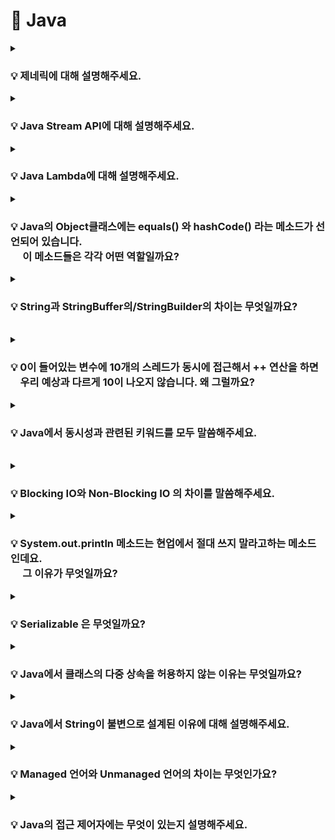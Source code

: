 # 📃 Java


<details>
<summary><strong><h3> 💡 제네릭에 대해 설명해주세요. </h3></strong></summary>
<div markdown="1">

    클래스나 메소드에서 사용할 내부 데이터 타입을 컴파일 시에 미리 지정하는 방법

### 📌 제네릭은 왜 사용하나요?
- 제네릭은 컴파일 타임에 타입 검사를 실행하기 때문에, <strong>런타임에 타입 안정성</strong>을 보장한다.  
    (런타임에 발생할 수 있는 ClassCastException을 컴파일 타임에서 체크 가능)

- 제네릭은 미리 타입을 지정하기 때문에, 런타임 시점에서 반환 값에 대한 타입 변환 및 타입 검사에 들어가는 오버헤드를 줄일 수 있다.

<br>

### 📌 제네릭의 변성에 대해 설명해주세요.

    🔥 제네릭은 기본적으로 무공변이다.

    어떠한 T 타입의 공변성을 허용하려면 <? extend T>를 사용한다.
    어떠한 T 타입의 반공변성을 허용하려면 <? super T>를 사용한다.

<br>

### 📌변성과 공변/반공변/무공변에 대해 설명해주세요.

<strong>변성</strong>은 타입의 상속 계층 관계에서 서로 다른 타입 간에 어떤 관계가 있는지를 나타태는 지표이다.

<br>

<strong>공변</strong> : `S` 가 `T` 의 하위 타입이면,
`List<S>` 는 `List<T>` 의 하위 타입이다.

<strong>반공변</strong> : `S` 가 `T`의 하위 타입이면,
T[] 는 S[] 의 하위 타입이다. (공변의 반대) 
`List<T>` 는 `List<S>` 의 하위 타입이다. (공변의 반대)

<strong>무공변</strong> : `S` 와 `T` 는 서로 관계가 없다.
`List<S>` 와 `List<T>` 는 서로 다른 타입이다.

<br>

</div>
</details>

<details>
<summary><strong><h3> 💡 Java Stream API에 대해 설명해주세요.</h3></strong></summary>
<div markdown="1">
</div>

    Stream API는 컬렉션 / 배열에 저장된 요소들을 하나씩 참조하면서 반복적으로 처리할 수 있는 기능을 제공한다.


<br>

### 📌 Java Stream API의 특징에는 무엇이 있나요?


### 1️⃣ 원본의 데이터를 변경하지 않는다.
    Stream API는 원본 데이터를 복사하여 별도의 Stream을 생성하기 때문에 원본 데이터를 변경하지 않는다.


### 2️⃣ Stream은 일회용이다.

    재 사용이 가능한 Collection과 달리, Stream API는 일회용이다.  

만약 닫힌 Stream을 재 사용한다면 IllegalStateException이 발생하게 되므로, 재 사용이 필요한 경우에는 Stream을 다시 생성해주어야 한다.

<br>


### 3️⃣ 내부 반복으로 작업을 처리한다.
외부 반복을 통해 작업하는 Collection과 달리, Stream은 <strong>내부 반복</strong>을 통해 작업을 수행한다.

![Alt text](image-2.png)

    🔥 내부 반복자는 멀티 코어 CPU를 최대한 활용하기 위해, 요소들을 분배시켜 병렬적으로 작업 할 수 있다.

![Alt text](image-3.png)

<br>

### 4️⃣ Stream은 쉬운 병렬 처리를 지원한다.
    parallelStream() 메소드를 호출하여 병렬 Stream을 생성함으로써 손쉽게 병렬 처리할 수 있다.


### 5️⃣ Stream은 지연 연산을 수행한다.

    데이터 처리를 필요로 할 때까지 연산을 지연시키고, 필요한 연산만 수행하여 성능을 최적화할 수 있다.

<br>

스트림 파이프라인을 실행하게 되면 JVM은 곧바로 스트림 연산을 실행시키지 않는다.  

<br>


최소한의 필수적인 작업만을 수행하고자, 즉 지연 연산을 위한 준비작업을 수행한다. 
1. 스트림 파이프라인이 어떠한 중간 연산과 최종 연산으로 구성 되어 있는지 검사한다.  

2. 검사 결과를 바탕으로 JVM은 어떠한 방식으로 최적화를 진행할지 미리 계획하고, 그 계획에 따라 스트림의 개별 요소에 대한 스트림 연산을 수행하게 된다.
   
<br>

🔥 스트림에서 제공하는 최적화 전략으로는 <strong>루프 퓨전</strong>과 <strong>쇼트 서킷</strong>이 대표적이다.

<br>
<details>
<summary><strong>[루프 퓨전]</strong></summary>
<div markdown="1">

<br>

    Stream 파이프라인에서 연속적으로 체이닝된 복수의 스트림 연산을 하나의 연산 과정으로 병합시키는 방법
</div>
</details>

<br>
<details>
<summary><strong>[쇼트 서킷]</strong></summary>
<div markdown="1">
<br>

    불필요한 연산을 의도적으로 수행하지 않음으로써 실행 속도를 높이는 기법
    
    Ex) limit과 같은 쇼트 서킷 연산을 활용하여 스트림의 일부 요소들에 대한 연산을 완전히 생략한다.


<br>

</div>
</details>

<br>
<br>


### 📌 Stream과 for-loop의 성능 차이를 비교해 주세요.

    🔥 일반적으로 for-loop이 Stream보다 빠르다.


<br>

**🤷🏻‍♀️ 왜 for문이 더 빠를까?**

1. Stream은 <strong>매개변수를 통한 값 복사</strong>를 통해 원본 데이터의 불변성을 지원한다.  

    이로 인해 메모리 사용 증가, 복사로 인한 오버헤드 등으로 속도가 상대적으로 느리다.

<br>

2. <strong>Stream은 내부 최적화가 상대적으로 부족하다.</strong> 
   
    for-loop는 오래 전부터 사용되온 문법이기 때문에,
    for-loop에 대한 JIT Compiler의 내부 최적화가 잘 되어있는 반면
    
    Stream은 Java8 이후에 도입된 기능으로, 상대적으로 내부 최적화가 부족하기 때문이다.

<br>

### Stream 사용 시, for-loop 대비 속도 손실을 줄이려면

✅ Collection이 되는 스트림 소스의 크기가 충분히 크거나,     

✅ 컴퓨팅 연산이 CPU-intensive할 정도로 비용이 매우 비싸거나,    

✅ 병렬 스트림을 사용한다면, 스트림 소스인 Collection은 split하기 쉬운 자료 구조여야 하며, 연산이 stateful하지 않아야 한다.

<br>

🔥 가독성 / 유지 보수의 측면과 성능적인 측면을 고려해서 for-loop 또는 Stream을 선택해 사용하자.

<br>
</details>


<details>
<summary><strong><h3> 💡 Java Lambda에 대해 설명해주세요. </h3></strong></summary>
<div markdown="1">
<br>
    
    🔥 함수를 하나의 식으로 표현한 것

<br>

-  **[특징]**
   - 람다식 내에서 사용되는 지역변수는 final이 붙지 않아도 상수로 간주된다.
   - 람다식으로 선언된 변수 명은 다른 변수명과 중복될 수 없다.

<br>

-  **[장점]**  

   <strong> 🤷🏻‍♀️ Java Lambda는 왜 만들어졌고, 어느 때 주로 사용할까요? </strong>

   - 개발자의 의도가 명확히 드러나 가독성이 높아진다.
   - 함수를 만드는 과정 없이 한번에 처리할 수 있어 생산성이 높아진다.
   - 병렬 처리가 용이하다.

<br>

- **[단점]**
  -  람다를 사용하면서 만든 익명 함수는 재 사용이 불가능하다.
  - 디버깅 시 함수 콜 스택 추적이 다소 어렵다

<br>
<br>

### 📌 람다가 사용하는 지역변수는 왜 Effectively Final 이어야 하는가?

<br>

    🔥 지역 변수가 스택에 저장되기 때문에 람다식에서 외부 지역 변수 값을 바로 참조하는 것에 제약이 있어 복사된 값을 이용하게 되는데,   
       이때, 멀티 쓰레드 환경에서 복사 될/복사된 값이 변경 가능 할 경우 이로 인한 동시성 이슈에 대응할 수 없기 때문이다.

<br>
<br>


람다식에는 다음과 같은 규칙이 존재한다.

    1️⃣ 람다식은 외부 block 에 있는 변수에 접근할 수 있다.
    2️⃣ 외부 block 에 있는 변수가 지역 변수 일 경우 final 혹은 *effectively final 인 경우에만 접근이 가능하다

<br>

<details>
<summary><strong>[effectively final]</strong></summary>
<div markdown="1">

<br>

Java 8 에 추가된 syntactic sugar 일종으로, 초기화 된 이후 값이 한번도 변경되지 않았다면 effectively final 이라고 할 수 있다. 


effectively final 변수는 final 키워드가 붙어있지 않았지만 final 키워드를 붙힌 것과 동일하게 컴파일러에서 처리한다. 

</div>
</details>


<br>
<br>


외부 변수로 지역 변수를 이용하는 람다식(Local Capturing lambda)은 다음과 같은 특징이 있다.

<strong>1️⃣ 람다식에서 사용되는 외부 지역 변수는 복사본이다.</strong>   

    → 메소드 내 지역 변수를 참조하는 람다식을 리턴하는 메소드가 있을 경우, 메소드 block 이 끝나면 지역 변수가 스택에서 제거 되므로 추후에 람다식이 수행될 때 참조할 수 없다.
    → 지역 변수를 관리하는 스레드와 람다식이 실행되는 스레드가 다를 수 있다.

<br>

<strong>2️⃣ 🔥 final 혹은 effectively final인 지역 변수만 람다식에서 사용할 수 있다. </strong>

    람다식이 어떤 쓰레드에서 수행될지는 미리 알 수 없다. 
    이 얘기는 곧 외부 지역 변수를 다루는 쓰레드와 람다식이 수행되는 쓰레드가 다를 수 있다는 의미이다.
    
    지역 변수 값을 제어하는 스레드 A, 람다식을 수행되는 스레드 B 가 있다고 가정했을 때 문제는 다음과 같다.

    🙄 람다식에서 사용되는 외부 지역 변수 값이 가장 최신 값으로 복사되어 전달 됐는지 확신할 수 없다.
    왜냐하면 지역 변수는 변경될 수 있고, 지역 변수를 스레드 간에 동기화 해주는 것은 불가능 하기 때문이다. 

    이러한 문제점을 피하기 위해 람다에서 사용되는 외부 지역 변수는 전달되는 복사본이 변경되지 않은 최신 값 임을 보장하기 위해 fianl 혹은 effectively final 이어야 한다.


<br>

</div>
</details>



<details>
<summary><strong><h3> 💡 Java의 Object클래스에는 equals() 와 hashCode() 라는 메소드가 선언되어 있습니다.   
<br> &nbsp;&nbsp; &nbsp; 이 메소드들은 각각 어떤 역할일까요? </h3></strong></summary>
<div markdown="1">

<br>

    equals()는 두 객체의 동일성을 판별한다.
    hashCode()는 객체의 주소를 해싱하여 해시 값을 만든 후 반환한다.

- 두 객체의 <strong>주소</strong>가 같다면 두 객체는 <strong>동일</strong>하다.  
-  두 객체의 <strong>논리적 지위</strong>가 같다면 두 객체는 <strong>동등</strong>하다.

<br>

### 📌hashCode() 를 잘못 오버라이딩하면 Hash Collection의 성능이 떨어질 수가 있습니다. <br> &nbsp; &nbsp; &nbsp;어떤 케이스일 때 그럴 수 있을까요?

    equals()만 오버라이딩 한 경우, 두 객체가 equals()로 동등하지만 hashCode() 값이 다르다면 서로 다른 버킷에 저장될 수 있다.  
    ➡ 버킷에 저장되는 객체의 수 증가 
    ➡ equals() 비교를 수행하는 불필요한 연산도 증가
    ➡ Hash Collection의 조회 성능 저하


🔥 따라서, equals() 메서드를 오버라이딩한 경우에는 반드시 hashCode() 메서드도 함께 오버라이딩 해야한다.

<br>

<details>
<summary><strong>[ Hash Collection과 Hash 충돌 ]</strong></summary>
<div markdown="1">
<br>

Hash Collection은 **<key, value>** 형태로 데이터를 저장한다. 

버킷의 크기(M)는 한정되어 있기 때문에  **`hashCode()`** 를 이용해 key 값을 기준으로 만들어진 해시 값을 M으로 나눈 나머지를 버킷의 인덱스로 사용한다

`int index = x.hashCode() % M;`

<br>

따라서, **해시 충돌**이 발생할 수 있다. 

해시 충돌이 발생할 경우,

- jdk 8 이전 : Linked List 활용한다.

![Alt text](image-4.png)

<br>

- jdk 8 이후: Linked List와 Red Black Tree를 활용한다.  
(충돌 개수가 8개 초과이면 Tree로 변경,    
 &nbsp; 충돌 개수가 6개 미만이면 Linked List로 변경)

![Alt text](image-5.png)


<br>

버킷의 특정 인덱스에 해시 충돌이 존재하는 경우, **`equals()`** 메소드가 사용된다.

<br>

✅ 해시 충돌 상황에서, 객체를 삽입하는 경우

- equals()가 true인 객체가 있다면 해당 객체를 덮어쓴다.  
- equals()가 true인 객체가 없다면, 해당 Entry를 추가한다.  

<br>

✅ 해시 충돌 상황에서, 객체를 조회하는 경우

- equals()가 true인 객체가 있다면 해당 객체를 반환한다.  
- equals()가 true인 객체가 없다면, null을 반환한다.  

<br>
<br>
<br>

</div>
</details>

</div>
</details>


<details>
<summary><strong><h3> 💡 String과 StringBuffer의/StringBuilder의 차이는 무엇일까요?  </h3></strong></summary>
<div markdown="1">

<br>

    String은 불변 클래스이기 때문에 매 연산 시마다 새로운 문자열을 가진 String 인스턴스가 생성되지만,

    StringBuffer / StringBuilder는 가변 클래스이기 때문에 새로운 인스턴스의 생성 없이 문자열 연산이 가능하다.

<br>
<details>
<summary><strong>[ 더 알아보기 ]</strong></summary>
<div markdown="1">
<br>

String 자료형 만으로도, +연산이나 concat()으로 문자열을 추가할 수 있다.   
하지만, 기본적으로 **String 객체는 불변 클래스**이기 때문에 concat()은 동작 수행 후 매번 새로운 String 인스턴스를 반환하고,  
이는 자원 낭비와 성능 저하를 야기한다.

<br>

StringBuffer나 StringBuilder의 경우 버퍼의 크기를 유연하게 조절하는 **가변 클래스**이다.  
두 클래스는 내부적으로 버퍼(buffer)라고 하는 독립적인 공간을 가지기 때문에 버퍼 내에서 문자열 연산을 할 수 있도록 설계되어 있다.  
따라서, 자원 낭비가 없고, 연산 속도도 매우 빠르다는 특징이 있다.  
</div>
</details>

<br>
<details>
<summary><strong>[ 성능을 고려한 문자열 자료형 선택 ]</strong></summary>
<div markdown="1">
<br>

StringBuffer나 StringBuilder를 생성할 경우, buffer의 크기를 지정해줘야 한다.

StringBuffer나 StringBuilder에서 문자열 연산을 할 경우, 마찬가지로 버퍼의 크기를 조절하는 내부적인 연산이 필요하므로,  
많은 양의 문자열 수정이 아니라면 String 객체를 사용하는것이 오히려 나을 수 있다.  
또한, String 클래스는 크기가 고정되어 있으므로 단순한 조회 연산에서는 StringBuffer나 StringBuilder 클래스보다 빠르다.

즉, 문자열 연산 작업이 많을 경우에는 StringBuffer나 StringBuilder를, 그렇지 않은 경우에는 String을 사용하는 것이 좋다.
</div>
</details>

<br>

### 📌 StringBuffer와 StringBuilder의 차이는 무엇일까요?

<br>
    
     ✅ StringBuffer는 동기화를 지원하므로, 멀티 스레드 환경에서 안전하다.
     ✅ StringBuilder는 동기화를 지원하지 않으므로, 싱글 스레드 환경에서의 사용을 가정한다.

<br>

<strong> 🔥 StringBuffer는 메소드에서 synchronized 키워드를 사용하기 때문이다.</strong>
<br>
<details>
<summary><strong>[ Java의 synchronized 키워드 ]</strong></summary>
<div markdown="1">
<br>

synchronized 키워드는 여러 스레드가 동시에 공유 자원에 접근할려고 할 때,   
현재 데이터를 사용하고 있는 스레드를 제외한 나머지 스레드들이 데이터에 접근할 수 없도록 막는 역할을 수행한다.
</div>
</details>


<br>
<br>

### 📌 왜 동기화(synchronized)가 걸려있으면 느린걸까요?
<br>

동기화된 코드 블록이나 메서드는 여러 스레드 간에 상호배제를 위해 <strong>락(lock)</strong>을 사용한다.

1️⃣ 락을 획득하고 반환하는 과정, 스레드 간의 대기 및 깨움 작업 등은 프로그램의 실행 속도를 느리게 만들 수 있다.   

2️⃣ 동기화된 코드에서는 스레드 간의 경합이 발생하여 성능에 영향을 미칠 수 있다.

<br>

### 📌 싱글 스레드로 접근한다는 가정하에선 "StringBuffer" 와 "StringBuilder" 의 성능이 똑같을까요?
    
<br>    


싱글 스레드에서는 스레드 간의 경합이 발생하지 않지만, synchronized 키워드로 동기화된 블록에 진입할 경우,  
<strong>여전히 락을 획득하고 작업을 수행한 후 락을 반환하는 과정</strong>을 거치기 때문에 추가적인 <strong>오버헤드</strong>를 초래한다.

<br>

🔥 따라서, 싱글 스레드 환경에서는 StringBuilder의 성능이 더 좋다.

<br>

    🤷🏻‍♀️ 흐음 포인트)

    싱글 스레드 환경이거나, 비동기를 사용할 일이 없으면 StringBuilder를 쓰는 것이 이상적이라 할 수 있다.
    하지만 현업에서, 자바 어플리케이션은 대부분 멀티 스레드 환경에서 돌아가기 때문에 Thread Safe를 지원하는 StringBuffer로 통일하여 코딩하는것이 좋다. 
    (StringBuffer 와 StringBuilder 속도 차이는 미미하다고 한다.)

</div>
</details>

<br>


<details>
<summary><strong><h3> 💡 0이 들어있는 변수에 10개의 스레드가 동시에 접근해서 ++ 연산을 하면 <br> &nbsp; &nbsp; 우리 예상과 다르게 10이 나오지 않습니다. 왜 그럴까요? </h3></strong></summary>
<div markdown="1">

    🔥 여러 스레드가 동시에 변수에 접근하여 증가 연산을 수행할 때, 
       경쟁 상태(race condition)로 인해 예상과 다른 결과가 나타날 수 있다.

<br>
    
### 📌 경쟁 상태는 무엇인가요?
    
    🔥 경쟁 상태는 여러 스레드가 공유된 자원에 동시에 접근할 때 발생하는 문제이다.

    예를 들어, 여러 스레드가 동시에 변수에 접근하여 값을 증가시키는 경우,
    스레드 간의 실행 순서나 시간 차 등에 따라 의도하지 않은 결과가 발생할 수 있다.
    
<br>


### 📌 ++ 연산은 구체적으로 어떤 행위들로 이루어져 있을까요?

++ 연산은 다음 세 가지 단계로 구성된다.
  
   1. 메모리에서 해당 값을 가져온다.  
   2. 해당 값에 1을 더한다.  
   3. 더한 값을 메모리에 덮어 씌운다.  

<br>

➡ 이 단계들은 각각의 스레드에 의해 수행되지만, 스레드들은 **동시에** 이러한 단계를 수행한다.  
➡  따라서, 이러한 상황에서 **스레드 간의 실행 순서와 시간 차**에 따라 예상과 다른 결과가 나타날 수 있다.

<br>

### 📌 이 문제를 해결하려면 어떻게 해야할까요?

    🔥 경쟁 상태를 해결하기 위해 동기화 기법을 사용할 수 있다.

**동기화**를 통해 스레드 간 **상호 배제**를 보장하고, 정확한 실행 순서를 유지할 수 있다.     
<br>

예를 들면, **상호 배제**를 위해 **락(lock)** 이라는 동기화 기법을 사용하여 한 번에 하나의 스레드만 변수에 접근하도록 제어할 수 있다.   
(+ 다른 동기화 기법으로는 세마포어와, 뮤텍스가 있다.)


<br>

### 📌 `synchronized` 키워드는 이 문제를 어떻게 해결하는걸까요?

    1️⃣ `synchronized` 키워드를 사용하면 메소드나 코드 블록을 동기화할 수 있다.  
    2️⃣ 동기화된 메소드나 코드 블록에는 오직 하나의 스레드만 접근할 수 있으며, 다른 스레드는 대기 상태에 있게 된다.  
    3️⃣ 진입한 스레드가 연산을 수행하고 나면, 다른 스레드들은 대기 상태에서 벗어나서 순차적으로 실행된다.  

    ➡ 이를 통해 스레드 간의 경쟁 상태를 방지하고, 정확한 실행 순서를 유지할 수 있다.

<br>
<br>

</div>
</details>

<details>
<summary><strong><h3> 💡 Java에서 동시성과 관련된 키워드를 모두 말씀해주세요. </h3></strong></summary>
<div markdown="1">

    🔥 동시성과 관련된 예약어에는 synchronized와 volatile가 있다.

<br>

### 📌 **`volatile` 키워드는 어떤 키워드일까요?**

<br>

volatile 키워드는 변수를 '**Main Memory**에 저장하겠다고 명시하는 것이다.  
→ avolatile 키워드는 Java 변수를 Main Memory에 저장하고, 읽어오기 때문에, **변수 값 불일치 문제**를 해결할 수 있다. **(가시성 보장 O)**

<br>

### 📌 **`volatile`** 키워드는 `가시성`을 보장해준다고 하는데, 이게 어떤 말일까요?

<br>

**🤷🏻‍♀️ `volatile` 키워드를 사용하지 않는다면?**

멀티 스레드 환경에서는 작업을 수행하는 동안, `성능 향상`을 위해 Main Memory에서 읽은 변수 값을 CPU Cache에 저장한다.  
따라서, 각 CPU Cache에 저장된 값이 다르기 때문에 스레드가 변수 값을 읽어올 때 **변수 값 불일치 문제**가 발생하게 된다. **(가시성 보장 X)**

![Alt text](image-7.png)


<br>


**[ 동기화의 기능 ]**

1. 배타적 실행을 보장한다. (**상호 배제** ⇒ **`syncronized`**)

2. 한 스레드에서 발생한 변수의 변경 사항이 다른 스레드에게 즉시 반영되어        
    최신 값을 얻을 수 있도록 한다. (**가시성** ⇒ **`volatile`**)

🔥  
**`syncronized`** **상호 배제**와 **가시성**을 모두 지원한다.  
⇒ lock을 통해 상호 배제 지원  
⇒ 코드 블록에 진입하기 전 CPU Cache와 Main Memory 값을 동기화 하여 가시성 지원

**`volatile` 가시성**만을 지원한다.  
⇒ 변수에 대한 read / write작업이 **Main Memory**에서 이루어짐을 명시하여 가시성 지원


<br>

### 📌 volatile은 어떤 상황에서 쓸 수 있을까요?

   1. 멀티 스레드 환경에서 하나의 스레드만 변수를 read / write하고, 나머지 스레드는 read만 하는 상황에서   
**가시성**을 보장해야 할 때 사용한다.  
    ⇒  여러 스레드가 write하는 상황에서 **`volatile`** 는 적합하지 않으며, 이 경우 **`synchronized`** 를 사용해 상호 배제를 보장해야 한다.

   2. CPU Cache보다 Main Memory 에서 read / wirte 비용이 더 크기 때문에 **가시성**을 보장해야 하는 경우에만 **`volatile`** 를 사용하는 것이 좋다.


   3. **`volatile`** 로 선언된 변수가 있는 코드는 최적화되지 않으므로, **가시성**이 중요한 경우에만 사용하는 것이 좋다.


</div>
</details>

<br>


<details>
<summary><strong><h3> 💡 Blocking IO와 Non-Blocking IO 의 차이를 말씀해주세요. </h3></strong></summary>
<div markdown="1">
<br>

    어떤 스레드가 I/O 작업을 요청한 경우,
    Blocking I/O ➡ I/O 작업이 완료될 때까지 대기하면서 다른 작업을 수행하지 못한다.
    Non-Blocking I/O ➡ I/O 작업을 시작한 후에도 다른 작업을 수행할 수 있다.

<br>

### 📌 Blocking I/O 가 일어나면 스레드에는 무슨 일이 생길까요?

    1️⃣ 스레드가 블로킹 I/O 작업을 요청한다.
    2️⃣ 커널은 I/O 작업을 시작하도록 요청받는다.
    3️⃣ 해당 스레드는 I/O 작업의 완료를 기다리는 동안 대기 상태에 머무르게 된다.  
    4️⃣ I/O 작업이 완료되면 커널은 스레드에게 작업 결과를 반환한다.
    5️⃣ 스레드는 작업 결과를 받아온 후 다음 동작을 수행한다.  


<br>

### 📌 스레드가 멈춰있는 동안 CPU는 어떻게 될까요?  

<br>

### 🤷🏻‍♀️ 블로킹 I/O가 발생하여 스레드가 대기 상태에 머물러 있는 동안..
<hr>

### **싱글 스레드 환경에서는,**  
다른 작업을 수행할 수 있는 스레드가 없으므로, **CPU는 아무 작업도 수행하지 않는다.**    
I/O 작업이 완료되면 스레드는 작업 결과를 받아온 후 다음 동작을 수행한다.

<br>

### **멀티 스레드 환경에서는,**  
CPU는 **다른 실행 가능한 스레드에게 CPU 시간을 할당하여 다른 작업을 수행한다.**    
I/O 작업이 완료된 스레드는 실행 대기 상태로 전환되어 CPU 시간을 기다리다가,  
CPU 스케줄러가 해당 스레드에게 CPU 시간을 할당할 때, 작업 결과를 받아온 후 다음 동작을 수행한다.

<br>

### 📌 스레드를 늘리면 단점이 무엇일까요?

- 자원 사용량 증가
- 컨텍스트 스위칭 비용 증가
- 관리 및 디버깅의 어려움


<br>

<details>
<summary><strong>[ 톰캣은 어떻게 Blocking I/O 방식을 사용하면서도 CPU 활용을 향상 시키고,  많은 스레드 사용의 단점을 극복했을까? ]</strong></summary>
<div markdown="1">

<br>

**톰캣은 일반적으로 Blocking I/O 방식을 사용하기 때문에 CPU 활용을 향상시키기 위해 수백 개의 스레드를 활용한다.**

그러나 스레드를 너무 많이 생성하는 것은 위와 같은 단점을 가질 수 있다.

이를 극복하기 위해 톰캣은 **스레드 풀(Thread Pool)** 을 활용한다.  
스레드 풀을 통해 미리 생성된 스레드들을 관리하고, 요청이 들어올 때마다 해당 스레드를 할당하여 작업을 처리한다.   
작업 처리가 완료되면 스레드는 풀로 반환되어 재사용 된다.

스레드 풀을 사용함으로써 스레드 생성 및 제거에 따른 오버헤드를 줄이고, 자원을 효율적으로 활용할 수 있다.   
또한, 스레드 관리와 디버깅이 용이해지며 작업 처리를 조절할 수 있는 작업 큐와의 결합도 가능하다.

<br>
<br>
<br>

</div>
</details>
  
</div>
</details>



<details>
<summary><strong><h3> 💡 System.out.println 메소드는 현업에서 절대 쓰지 말라고하는 메소드인데요. <br> &nbsp;&nbsp;&nbsp;&nbsp; 그 이유가 무엇일까요? </h3></strong></summary>
<div markdown="1">

<br>

    System.out.println()은 Java에서 표준 출력을 위해 사용되는 메서드 중 하나로,

    ✅ Blocking I/O 방식으로 작동한다.
    ✅ println()에서 내부적으로 호출하는 newLine()은 syncronized 메소드이다.

<br>

이러한 이유로, 현업에서는 System.out.println 대신 **Log4j나 SLF4J와 같은 로깅 프레임워크**를 사용하는 것이 권장된다.  

로깅 프레임워크는 출력 레벨을 설정할 수 있어서 필요한 정보만 출력할 수 있으며, 출력 방법도 다양하게 설정할 수 있어서 유연성이 높다.   
또한, 멀티스레드 환경에서도 안전하게 사용할 수 있다.


<br>

### 📌 synchronized 가 Blocking IO 와 만나면 어떻게 환장의 성능하락을 만들 수 있는걸까요?  

<br>

synchronized 블록은 한 번에 하나의 스레드만이 진입할 수 있는 **임계 영역**으로 제한되고,   
**synchronized 블록 내에서 Blocking I/O 호출이 발생하면** 스레드는 해당 I/O 작업이 완료될 때까지 기다려야 한다.    

syncronized 블록은 임계 영역이므로, **다른 스레드 역시 해당 블록에 접근할 때 대기**해야 한다.  
결과적으로, 다른 스레드들은 해당 블록에 접근하기 위해 블로킹 작업이 완료될 때까지 기다려야 하므로 CPU 자원이 낭비되며,   
프로그램의 처리량이 감소할 수 있다.  

특히, Blocking I/O를 자주 수행하거나, 많은 스레드가 동시에 Blocking I/O를 사용하는 경우 이러한 성능 저하가 더욱 두드러질 수 있다.

<br>
<br>


</div>
</details>




<details>
<summary><strong><h3>💡 Serializable 은 무엇일까요? </h3></strong></summary>
<div markdown="1">
<br>

    🔥  자바 직렬화 기능을 사용할 수 있도록 하는 마커 인터페이스이다.
    
<br>


### 📌 직렬화 / 역직렬화란 무엇인가요?

    🔥 객체를 바이트 스트림으로 변환하는 과정을 직렬화라고 한다.
       반대로, 바이트 스트림을 객체로 변환하는 과정은 역직렬화라고 한다.  

<br>

### 📌 직렬화의 포맷엔 무엇이 있을까요?

    JSON, XML, ETC ....

</div>
</details>


<details>
<summary><strong><h3> 💡 Java에서 클래스의 다중 상속을 허용하지 않는 이유는 무엇일까요?</h3></strong></summary>
<div markdown="1">

<br>

    🔥 클래스의 다중 상속을 지원하면 다이아몬드 문제가 발생할 수 있기 때문이다.


![Alt text](image-9.png)

1️⃣ Person 클래스는 추상 클래스로, **`walk()`** 라는 추상 메소드를 정의하고 있다고 가정하자.  
2️⃣ Father 클래스와 Mother 클래스는 Person 클래스를 상속받아, **`walk()`** 라는 추상 메소드를 오버라이딩하여, 각각 구현하고 있다.  
3️⃣ Child 클래스가 Fater 클래스와 Mother 클래스를 다중 상속 받고 있다면?   
4️⃣  Child 클래스의 walk()는 Father 클래스의 walK()와 Mother 클래스의 walk() 중 어떤 것을 상속 받아야 할까? 🤷🏻‍♀️

➡ **`컴파일 에러`**
### **다이아몬드 문제 🙄** 

 <br>


### 📌 인터페이스는 다중 상속이 가능한데, 클래스만 다중 상속을 허용하지 않은 이유가 있을까요?

    ✅ 클래스의 경우
    다중 상속 시 메소드의 구현 내용 충돌로 인해 다이아몬드 문제가 발생할 소지가 있지만 

    ✅ 인터페이스의 경우
    메소드의 선언부만 작성하고 구현부는 작성하지 않기 때문에,
    다중 상속으로 메소드가 겹치더라도 실질적인 구현은 클래스에서 담당하므로
    다이아몬드 문제가 발생할 소지가 없다.
    
    이러한 이유로, 인터페이스는 다중 상속이 허용되고, 클래스는 다중 상속이 허용되지 않는다.

</div>
</details>


<details>
<summary><strong><h3> 💡 Java에서 String이 불변으로 설계된 이유에 대해 설명해주세요. </h3></strong></summary>
<div markdown="1">


### 1️⃣ **String Constant Pool**

Java에서 String은 자주 사용되는 자료형이다.

따라서, Java에서는 JVM에 **String Constant Pool**이라는 독립적인 영역을 만들어 문자열 리터럴을 저장한다.   
Java에서 문자열은 불변이기 때문에, JVM은 각 문자열 리터럴의 복사본 하나만 **String Constant Pool**에 저장하여 문자열에 할당된 메모리 양을 최적화 한다.

**`문자열 리터럴을 캐싱하고 재사용`** 하면 **힙 공간을 많이 절약**하고, 성능 상의 이점을 얻을 수 있다.

![Alt text](<Untitled (18).png>)


### 2️⃣ **보안**

String 자료형은 사용자 이름, 암호, 연결 URL, 네트워크 연결 등과 같은 민감한 정보를 저장하기 위해 Java 애플리케이션에서 널리 사용 되고 있다.   

따라서, 만일 String 객체가 불변이 아니라면 **보안 상의 큰 문제를 야기**할 수 있다.


### 3️⃣ **Thread-safe**

String 객체는 불변 객체로, 내부 상태를 변경할 수 없으므로, 동시에 여러 스레드가 해당 객체에 접근하더라도 스레드 간의 동기화 문제가 발생하지 않는다. 따라서 추가적인 동기화 메커니즘을 구현할 필요가 없어진다.  

스레드가 문자을 변경하면 문자열 리터럴을 수정하는 대신 **String Constant Pool**에 새 문자열 리터럴이 생성되기 때문에 스레드 안전성을 보장할 수 있다.


<br>
<br>

### 📌 new String()과 리터럴 문자열("")의 차이에 대해 설명해주세요.

    new String()은 새로운 문자열 객체를 힙 영역에 할당한다.  
    리터럴 문자열("")은 힙 영역 내부의 String Constant Pool에 저장된다.  

    new String()은 새로운 String 객체를 생성한다.  
    리터럴 문자열("")은 이미 String Constant Pool에 있는 동일한 값을 가진 문자열을 참조한다.  

    new String()은 객체를 생성하는 추가적인 오버헤드가 발생한다.  
    리터럴 문자열("")은 String Constant Pool에서 문자열을 찾기 때문에 빠르게 접근할 수 있다.   


<details>
<summary><strong>[String Constant Pool도 GC의 대상이 될까?]</strong></summary>
<div markdown="1">

<br>

String Constant Pool은 원래 Permanent 영역에 위치했었는데,   
이 영역은 사이즈가 고정된 메모리 영역이기 때문에 종종 OOM(Out Of Memory)문제가 발생했다고 한다.  

이러한 이유로, Java 8부터는 Heap 영역으로 위치를 옮겼고, String Constant Pool에 존재하는  
**참조되지 않는** 문자열은 GC의 대상이 될 수 있게 되었다.


</div>
</details>

<br>

### 📌 String에서 equals()와 == 의 차이점은 무엇인가요?

<br>

    🙋🏻‍♀️ String에서 ...

    equals()는 비교하고자 하는 두 대상의 값이 같은지 판별한다.
    == 연산자는 비교하고자 하는 두 대상의 주소 값이 같은지 판별한다.


    String str1 = "Hello";
    String str2 = "Hello";
    🔥 str1과 str2는 문자열 리터럴이므로, 동일한 주소를 참조한다.
    🔥 str1과 str2는 동일한 값을 가진다.

    String str3 = new String("Hello");
    String str4 = new String("Hello");
    🔥 str3과 str4는 "Hello"라는 값을 가진 각각의 객체가 생성된다.
    ➡ str3과 str4가 참조하는 주소는 다르다.
    🔥 str3과 str4는 동일한 값을 가진다.

    System.out.println(str1 == str2); // true

    System.out.println(str3 == str4); // false
    System.out.println(str3.equals(str4)); // true

    System.out.println(str1 == str3); // false
    System.out.println(str3.equals(str1)); // true

</div>
</details>

<details>
<summary><strong><h3> 💡 Managed 언어와 Unmanaged 언어의 차이는 무엇인가요? </h3></strong></summary>
<div markdown="1">

<br>

> 🔥  [ 분류 기준 ] **→** Heap 영역 관리 주체



### Managed 언어  
런타임 환경이 Heap 영역을 관리한다.    
ex) Java, Python, C#


### Unmanaged 언어
개발자가 직접 Heap 영역을 관리한다.  
ex) C, C++


<br>


### 📌 각각의 장단점을 설명해주세요.

### Managed 언어  

**😉 장점**
- **편리성**   
메모리 할당과 해제를 개발자가 직접 관리하지 않아도 되므로 개발이 간편하다.  

- **이식성**  
실행 환경에 맞춰서 코드를 컴파일하므로, 여러 플랫폼에서 동일한 코드를 실행할 수 있다.

- **안정성**
메모리 관리를 런타임 환경에 위임하기 때문에 메모리 누수 문제에서 보다 자유롭다.

<br>

**😅 단점**
- **성능**    
메모리 관리를 런타임 시스템에 위임하기 때문에 실행 속도가 상대적으로 느릴 수 있다.

- **제한**   
    - 개발자가 직접 메모리를 제어할 수 있는 자유도가 상대적으로 제한된다.
    - 메모리 해제 시점을 정확하게 예측하거나 제어할 수 없다.

<br>

### Unmanaged 언어

**😉 장점**
- **성능**   
직접 메모리를 제어하기 때문에 실행 속도가 빠르다.

- **자유도**  
개발자가 메모리를 직접 제어하므로, 더 많은 기능과 최적화가 가능하다.

- **시스템 레벨 접근**  
하드웨어와 직접 상호작용해야 하는 시스템 프로그래밍에 적합하다.

<br>

**😅 단점**
- **이식성**    
 특정 플랫폼에 종속적이므로, 다른 플랫폼으로 이식하기 어려울 수 있다.

- **안정성**   
개발자의 부주의로 인해 메모리 누수, 포인터 오류 등이 발생할 수 있다.

<br>

</div>
</details>

<details>
<summary><strong><h3> 💡 Java의 접근 제어자에는 무엇이 있는지 설명해주세요. </h3></strong></summary>
<div markdown="1">
<br>

![Alt text](image-10.png)

**private** : 같은 클래스 내에서만 접근 가능   
**default** : 같은 패키지 내에서만 접근 가능 (접근 제어자를 명시하지 않은 경우의 기본 값)  
**protected** : 같은 패키지 내에서, 그리고 다른 패키지의 자식 클래스에서 접근 가능  
**public** : 접근 제한 X


<br>

<details>
<summary><strong>[ 접근 제어자를 사용하는 이유]</strong></summary>
<div markdown="1">

- **캡슐화**  
    접근 제어자를 통해 **클래스의 내부 구현을 외부에 감추고, 외부에서 직접적으로 접근할 수 없게 함**으로써 캡슐화를 구현할 수 있다.   

    → 코드의 안정성과 유지보수성 향상

- **정보 은닉**  
    접근 제어자를 사용하여 내부 구현의 세부 사항을 숨길 수 있다.  

    이렇게 하면 클래스의 사용자들은 클래스 내부 구현에 대한 세부 정보를 알 필요 없이 공개된 인터페이스만 이용하여 객체와 상호작용할 수 있다.

- **보안성 강화**  
접근 제어자를 사용하여 중요한 데이터나 기능을 보호할 수 있다.  

    특히, private 접근 제어자를 사용하여 해당 멤버에 대한 외부 접근을 막을 수 있다. 
이를 통해 객체 내부의 불필요한 변경을 방지하고, 객체 상태를 일관되게 유지할 수 있습니다.



</div>
</details>



<details>
<summary><strong><h3> 💡 메소드 호출 시 인자를 전달하는 2가지 방식을 설명해주세요. </h3></strong></summary>
<div markdown="1">

<br>

### Call by Value
메소드 호출 시에 인자로 전달한 **값이 복사**되어 전달되는 방식.

메서드 내부에서 전달된 인자의 값을 변경하더라도 원본 변수에는 영향을 주지 않는다.

<br>

### Call by Reference
메소드 호출 시에 인자로 전달되는 변수의 **참조(메모리 주소)** 가 전달되는 방식

메서드 내부에서 전달된 인자의 값을 변경하면 원본 변수에도 직접 영향을 준다. 

<br>

### 📌 Java는 Call By Value , Call By Reference 중 어떤 방식을 사용할까요? 
<br>

    🔥 Java는 오직 Call By Value로만 동작한다.


<br>

Java에서는 메서드 호출 시에 인자로 전달되는 객체의 참조(메모리 주소)가 **복사된 값**이 전달된다.

따라서 객체를 메서드에 인자로 전달할 때, 해당 객체의 내부 상태를 변경하는 것이 가능하며  
이로 인해, Call By Reference로 착각할 수 있다.

그러나 중요한 점은 인자로 전달되는 것은 **객체의 참조(메모리 주소)가 복사된 값**이라는 것이다.  

복사된 참조를 통해 객체의 내부 상태를 변경하면 원본 객체에도 영향을 주지만, 인자로 전달된 객체의 참조 자체를 변경하는 것은 불가능하다.

**즉, Java는 오직 Call By Value로만 동작한다.**

</div>
</details>


<details>
<summary><strong><h3> 💡 static 제어자에 대해 설명해주세요. </h3></strong></summary>
<div markdown="1">

<br>

    🔥 static 제어자를 ...
       ➡ 변수에 사용하면 해당 변수를 클래스 변수로 만든다.  
       ➡ 메소드에 사용하면 해당 메소드를 클래스 메소드로 만든다.
       ➡ 초기화 블럭에도 사용할 수 있다.

    🔥 static 제어자는 ...
       ➡ 클래스가 메모리에 올라갈 때 생성되고, 프로그램이 종료될 때 소멸한다.  
       ➡ 프로그램 시작시 최초에 단 한 번만 생성되고 초기화 된다.   
       ➡ 인스턴스를 생성하지 않고도 바로 사용할 수 있다.  
       ➡ 해당 클래스의 모든 인스턴스가 공유한다.  
       ➡ static 멤버는 method 영역에 생성된다.  

<br>

### 📌 static 제어자 사용의 장점과 단점을 각각 설명해주세요.

<br>

### 😉 장점

- **메모리 효율성**  
    static 멤버는 프로그램이 실행되는 동안 메모리에 단 한 번만 할당되므로 메모리 사용을 효율적으로 관리할 수 있다.


- **전역적인 접근성**  
    인스턴스를 생성하지 않고도 바로 사용할 수 있기 때문에 속도가 빠르다.

- **공유 데이터**  
  static 변수는 해당 클래스의 모든 인스턴스가 공유하므로,  
  한 인스턴스에서 변경하면 다른 인스턴스에서도 해당 변경 사항이 반영된다. 
  

### 😅 단점

- **메모리 낭비**  
static 멤버는 프로그램이 실행되는 동안 메모리를 계속 점유하므로,  
너무 많은 static 변수를 사용하면 메모리 낭비가 발생할 수 있다.

- **상태 의존성**   
 static 변수나 메소드는 인스턴스와 독립적으로 동작하기 때문에 해당 클래스의 인스턴스 상태에 의존하지 않는다.   

    ➡ 이로 인해 객체 지향 프로그래밍의 장점 중 하나인 **캡슐화**와 객체 간의 상호작용이 제한될 수 있다.


- **스레드 안전성**  
  멀티 스레드 환경에서 static 변수를 사용할 때 **동시성 문제**가 발생할 수 있다. 

- **상속과 오버라이딩**    
  static 메서드는 오버라이딩이 불가능하다.   
  자식 클래스에서 동일한 시그니처를 가진 메서드를 정의하더라도 부모 클래스의 static 메서드를 숨기는 효과만 있을 뿐, 오버라이딩과 다형성이 적용되지 않는다.

- **테스트의 어려움**
  static 멤버는 다른 클래스나 메서드에 의해 호출되는 경우가 많기 때문에 테스트가 어려울 수 있다.
  
<br>
</div>
</details>